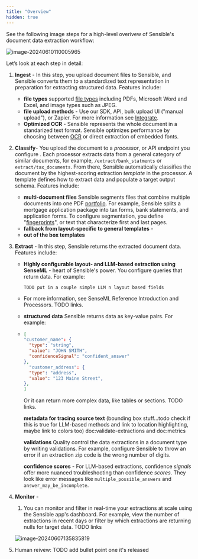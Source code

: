 ```yaml
---
title: "Overview"
hidden: true
---
```


See the following image steps for a high-level overivew of Sensible's document data extraction workflow:

![image-20240610110005965](C:\Users\franc\AppData\Roaming\Typora\typora-user-images\image-20240610110005965.png)



Let’s look at each step in detail:

1. **Ingest** - In this step, you upload document files to Sensible, and Sensible converts them to a standardized text representation in preparation for extracting structured data. Features include:

   - **file types** supported [file types](doc:file-types) including PDFs, Microsoft Word and Excel, and image types such as JPEG.
   - **file upload methods** - Use our SDK, API, bulk upload UI ("manual upload"), or Zapier. For more information see [Integrate](doc:integrate).
   - **Optimized OCR** - Sensible represents the whole document in a standarized text format. Sensible optimizes performance by choosing between [OCR](doc:ocr) or direct extraction of embedded fonts. 

2. **Classify**- You upload the document to a *processor*, or API endpoint you configure . Each processor extracts data from a general category of similar documents, for example, `/extract/bank_statments` or `extract/tax_documents`.  From there, Sensible automatically classifies the document by  the highest-scoring extraction *template*  in the processor. A template defines how to extract data and populate a target output schema. Features include:

   - **multi-document files** Sensible segments files that combine multiple documents into one PDF [portfolio](doc:portfolio). For example, Sensible splits a mortgage application package into tax forms, bank statements, and application forms. To configure segmentation, you define  "[fingerprints](doc:fingerprint)", or text that characterize first and last pages.
   - **fallback from layout-specific to general  templates** -  
   - **out of the box templates**

3. **Extract** - In this step, Sensible returns the extracted document data. Features include: 

   - **Highly configurable layout- and LLM-based extraction using SenseML** -  heart of Sensible's power. You configure queries that return data. For example:

     ```
     TODO put in a couple simple LLM n layout based fields
     ```

     

   - For more information, see SenseML Reference Introduction and Processors. TODO links.

   - **structured data** Sensible returns data as key-value pairs. For example:

   - ```json
     [
     "customer_name": {
       "type": "string",
       "value": "JOHN SMITH",
       "confidenceSignal": "confident_answer"
     },
       "customer_address": {
       "type": "address",
       "value": "123 Maine Street",
     },
     ]
     ```

     Or it can return more complex data, like tables or sections. TODO links.

     **metadata for tracing source text** (bounding box stuff...todo check if this is true for LLM-based methods and link to location highlighting, maybe link to colors too) doc:validate-extractions and doc:metrics

     **validations** Quality control the data extractions in a document type by writing validations. For example, configure Sensible to throw an error if an extraction zip code is the wrong number of digits.

     **confidence scores**  - For LLM-based extractions, confidence *signals* offer more nuanced troubleshooting than confidence *scores*. They look like error messages like `multiple_possible_answers` and `answer_may_be_incomplete`.

     

4. **Monitor** -  

   1. You can monitor and filter in real-time your extractions at scale using the Sensible app's dashboard. For example, view the number of extractions in recent days or filter by which extractions are returning nulls for target data. TODO links

     ![image-20240607135835819](C:\Users\franc\AppData\Roaming\Typora\typora-user-images\image-20240607135835819.png)

     

5. Human reivew: TODO add bullet point one it's released









